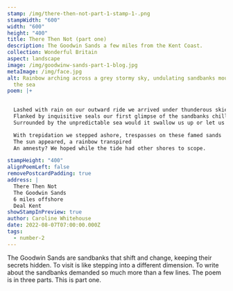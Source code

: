 ```yaml
---
stamp: /img/there-then-not-part-1-stamp-1-.png
stampWidth: "600"
width: "600"
height: "400"
title: There Then Not (part one)
description: The Goodwin Sands a few miles from the Kent Coast.
collection: Wonderful Britain
aspect: landscape
image: /img/goodwinw-sands-part-1-blog.jpg
metaImage: /img/face.jpg
alt: Rainbow arching across a grey stormy sky, undulating sandbanks moulded by
  the sea
poem: |+
  

  Lashed with rain on our outward ride we arrived under thunderous skies
  Flanked by inquisitive seals our first glimpse of the sandbanks chilled
  Surrounded by the unpredictable sea would it swallow us up or let us be?

  With trepidation we stepped ashore, trespasses on these famed sands
  The sun appeared, a rainbow transpired
  An amnesty? We hoped while the tide had other shores to scope.

stampHeight: "400"
alignPoemLeft: false
removePostcardPadding: true
address: |
  There Then Not
  The Goodwin Sands
  6 miles offshore 
  Deal Kent
showStampInPreview: true
author: Caroline Whitehouse
date: 2022-08-07T07:00:00.000Z
tags:
  - number-2
---
```

The Goodwin Sands are sandbanks that shift and change, keeping their secrets hidden. 
To visit is like stepping into a different dimension. To write about the sandbanks demanded so much more than a few lines. The poem is in three parts. This is part one.
